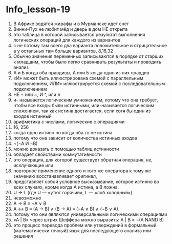 # Info_lesson-19 
1. В Африке водятся жирафы и в Мурманске идет снег
2. Винни-Пух не любит мёд и дверь в дом НЕ открыта
3. это таблица в которой записывается результат выполнения логических операций для каждого из вариантов
4. с не потому там всего два варианта положительное и отрицательное а у остальных там больше вариантов, 8,16,32
5. Обычно значения переменных записываются в порядке от старших к младшим, чтобы было легко сравнивать результаты и проводить анализ
6. А и Б когда оба правдивы, А или Б когда один из них правдив
7.  «И» может быть иллюстрирована схемой с параллельным подключением, ИЛИ» иллюстрируется схемой с последовательным подключением
8.  НЕ ¬ или ~, И ^, или ∨
9.  и- называется логическим умножением, потому что она требует, чтобы все входы были истинными, или-называется логическим сложением, так как истина достигается, если хотя бы один из входов истинный
10. арифметика с числами, логические с операциями
11. 16, 256
12. когда одно истино но когда оба то не истина
13. потому что она зависит от количества истинных входов
14. ¬(¬A И ¬B)
15. можно доказать с помощью таблиц истинности
16. обладает свойствами коммутативности
17. это операция, для которой существует обратная операция, не, исклучающие или
18. повторное применение одного и того же оператора к тому же значению восстанавливает оригинал,
19. представляет собой условное высказывание, которое истинно во всех случаях, кроме когда A истина, а B ложна.
20. U → L (где U — «утюг горячий», L — «лоб холодный»)
21. невозможно
22. A → B ≡ ¬A ∨ B
23. A ↔ B ≡ (A → B) ∧ (B → A) ≡ (¬A ∨ B) ∧ (¬B ∨ A).
24. потому что они являются универсальными логическими операциями
25. «A | B» через штрих Шеффера можно выразить: A | B = ¬(A NAND B)
26. это процесс перевода проблем или утверждений в формальный (математически точный) язык для последующего анализа или решения 
